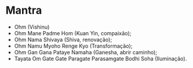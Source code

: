 # Mantra

- Ohm (Vishinu) 
- Ohm Mane Padme Hom (Kuan Yin, compaixão);
- Ohm Nama Shivaya (Shiva, renovação);
- Ohm Namu Myoho Renge Kyo (Transformação);
- Ohm Gan Gana Pataye Namaha (Ganesha, abrir caminho);
- Tayata Om Gate Gate Paragate Parasamgate Bodhi Soha (Iluminação).
